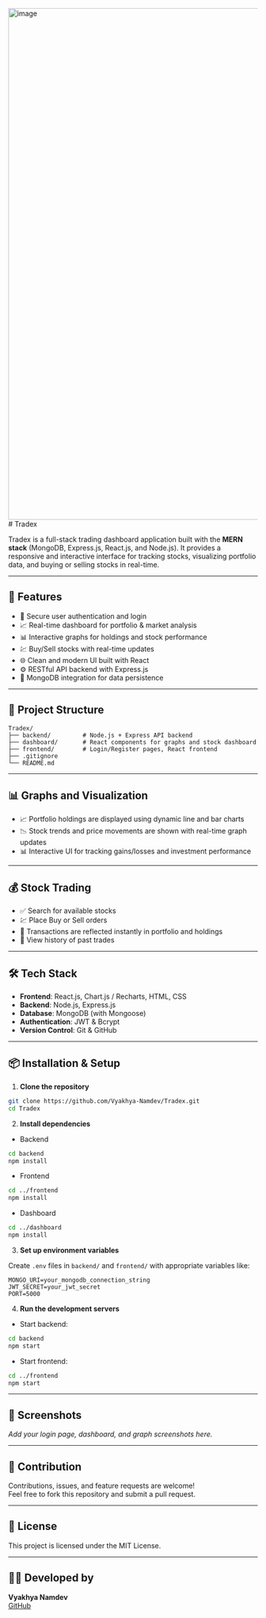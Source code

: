 <img width="1919" height="1032" alt="image" src="https://github.com/user-attachments/assets/0439ee85-efde-472b-834b-62fea4de2b7f" />
# Tradex

Tradex is a full-stack trading dashboard application built with the **MERN stack** (MongoDB, Express.js, React.js, and Node.js). It provides a responsive and interactive interface for tracking stocks, visualizing portfolio data, and buying or selling stocks in real-time.

---

## 🚀 Features

- 🔐 Secure user authentication and login
- 📈 Real-time dashboard for portfolio & market analysis
- 📊 Interactive graphs for holdings and stock performance
- 💹 Buy/Sell stocks with real-time updates
- 🌐 Clean and modern UI built with React
- ⚙️ RESTful API backend with Express.js
- 💾 MongoDB integration for data persistence

---

## 📁 Project Structure

```
Tradex/
├── backend/         # Node.js + Express API backend
├── dashboard/       # React components for graphs and stock dashboard
├── frontend/        # Login/Register pages, React frontend
├── .gitignore
└── README.md
```

---

## 📊 Graphs and Visualization

- 📈 Portfolio holdings are displayed using dynamic line and bar charts
- 📉 Stock trends and price movements are shown with real-time graph updates
- 📊 Interactive UI for tracking gains/losses and investment performance

---

## 💰 Stock Trading

- ✅ Search for available stocks
- 💹 Place Buy or Sell orders
- 🔄 Transactions are reflected instantly in portfolio and holdings
- 📃 View history of past trades

---

## 🛠️ Tech Stack

- **Frontend**: React.js, Chart.js / Recharts, HTML, CSS
- **Backend**: Node.js, Express.js
- **Database**: MongoDB (with Mongoose)
- **Authentication**: JWT & Bcrypt
- **Version Control**: Git & GitHub

---

## 📦 Installation & Setup

1. **Clone the repository**
```bash
git clone https://github.com/Vyakhya-Namdev/Tradex.git
cd Tradex
```

2. **Install dependencies**

- Backend
```bash
cd backend
npm install
```

- Frontend
```bash
cd ../frontend
npm install
```

- Dashboard
```bash
cd ../dashboard
npm install
```

3. **Set up environment variables**

Create `.env` files in `backend/` and `frontend/` with appropriate variables like:
```env
MONGO_URI=your_mongodb_connection_string
JWT_SECRET=your_jwt_secret
PORT=5000
```

4. **Run the development servers**

- Start backend:
```bash
cd backend
npm start
```

- Start frontend:
```bash
cd ../frontend
npm start
```

---

## 📸 Screenshots

_Add your login page, dashboard, and graph screenshots here._

---

## 🤝 Contribution

Contributions, issues, and feature requests are welcome!  
Feel free to fork this repository and submit a pull request.

---

## 📄 License

This project is licensed under the MIT License.

---

## 👩‍💻 Developed by

**Vyakhya Namdev**  
[GitHub](https://github.com/Vyakhya-Namdev)

